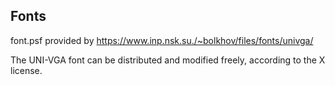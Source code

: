 ## Fonts

font.psf provided by https://www.inp.nsk.su./~bolkhov/files/fonts/univga/

The UNI-VGA font can be distributed and modified freely, according to the X license.
